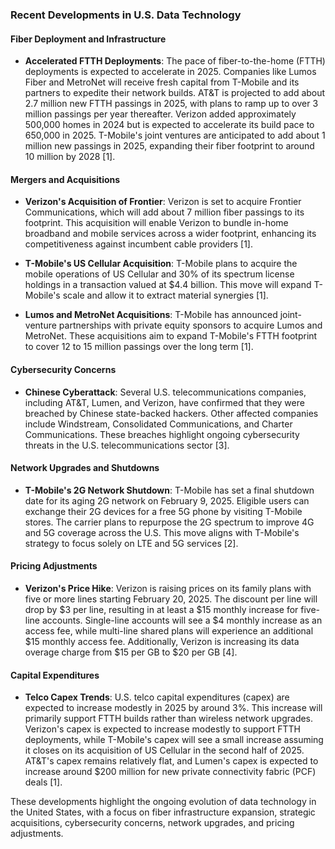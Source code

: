 ### Recent Developments in U.S. Data Technology

#### Fiber Deployment and Infrastructure

- **Accelerated FTTH Deployments**: The pace of fiber-to-the-home (FTTH) deployments is expected to accelerate in 2025. Companies like Lumos Fiber and MetroNet will receive fresh capital from T-Mobile and its partners to expedite their network builds. AT&T is projected to add about 2.7 million new FTTH passings in 2025, with plans to ramp up to over 3 million passings per year thereafter. Verizon added approximately 500,000 homes in 2024 but is expected to accelerate its build pace to 650,000 in 2025. T-Mobile's joint ventures are anticipated to add about 1 million new passings in 2025, expanding their fiber footprint to around 10 million by 2028 [1].

#### Mergers and Acquisitions

- **Verizon's Acquisition of Frontier**: Verizon is set to acquire Frontier Communications, which will add about 7 million fiber passings to its footprint. This acquisition will enable Verizon to bundle in-home broadband and mobile services across a wider footprint, enhancing its competitiveness against incumbent cable providers [1].

- **T-Mobile's US Cellular Acquisition**: T-Mobile plans to acquire the mobile operations of US Cellular and 30% of its spectrum license holdings in a transaction valued at $4.4 billion. This move will expand T-Mobile's scale and allow it to extract material synergies [1].

- **Lumos and MetroNet Acquisitions**: T-Mobile has announced joint-venture partnerships with private equity sponsors to acquire Lumos and MetroNet. These acquisitions aim to expand T-Mobile's FTTH footprint to cover 12 to 15 million passings over the long term [1].

#### Cybersecurity Concerns

- **Chinese Cyberattack**: Several U.S. telecommunications companies, including AT&T, Lumen, and Verizon, have confirmed that they were breached by Chinese state-backed hackers. Other affected companies include Windstream, Consolidated Communications, and Charter Communications. These breaches highlight ongoing cybersecurity threats in the U.S. telecommunications sector [3].

#### Network Upgrades and Shutdowns

- **T-Mobile's 2G Network Shutdown**: T-Mobile has set a final shutdown date for its aging 2G network on February 9, 2025. Eligible users can exchange their 2G devices for a free 5G phone by visiting T-Mobile stores. The carrier plans to repurpose the 2G spectrum to improve 4G and 5G coverage across the U.S. This move aligns with T-Mobile's strategy to focus solely on LTE and 5G services [2].

#### Pricing Adjustments

- **Verizon's Price Hike**: Verizon is raising prices on its family plans with five or more lines starting February 20, 2025. The discount per line will drop by $3 per line, resulting in at least a $15 monthly increase for five-line accounts. Single-line accounts will see a $4 monthly increase as an access fee, while multi-line shared plans will experience an additional $15 monthly access fee. Additionally, Verizon is increasing its data overage charge from $15 per GB to $20 per GB [4].

#### Capital Expenditures

- **Telco Capex Trends**: U.S. telco capital expenditures (capex) are expected to increase modestly in 2025 by around 3%. This increase will primarily support FTTH builds rather than wireless network upgrades. Verizon's capex is expected to increase modestly to support FTTH deployments, while T-Mobile's capex will see a small increase assuming it closes on its acquisition of US Cellular in the second half of 2025. AT&T's capex remains relatively flat, and Lumen's capex is expected to increase around $200 million for new private connectivity fabric (PCF) deals [1].

These developments highlight the ongoing evolution of data technology in the United States, with a focus on fiber infrastructure expansion, strategic acquisitions, cybersecurity concerns, network upgrades, and pricing adjustments.